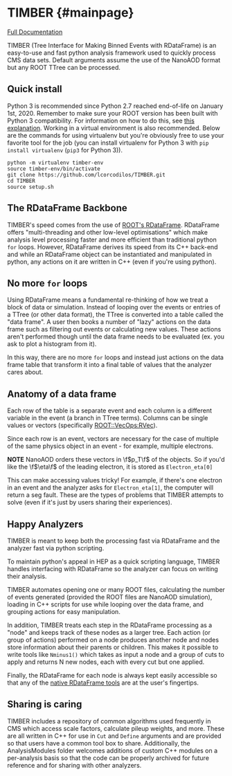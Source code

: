 # TIMBER {#mainpage}
[Full Documentation](https://lcorcodilos.github.io/TIMBER/)

TIMBER (Tree Interface for Making Binned Events with RDataFrame) is an easy-to-use and fast python analysis framework used to quickly process CMS data sets. 
Default arguments assume the use of the NanoAOD format but any ROOT TTree can be processed.

## Quick install
Python 3 is recommended since Python 2.7 reached end-of-life on January 1st, 2020. Remember to make sure your 
ROOT version has been built with Python 3 compatibility. For information on how to do this, see
[this explanation](doxysetup/Python3.md).
Working in a virtual environment is also recommended. Below are the commands for using virtualenv but
you're obviously free to use your favorite tool for the job (you can install virtualenv for Python 3 with 
`pip install virtualenv` (`pip3` for Python 3)).

```
python -m virtualenv timber-env
source timber-env/bin/activate
git clone https://github.com/lcorcodilos/TIMBER.git
cd TIMBER
source setup.sh
```

## The RDataFrame Backbone
TIMBER's speed comes from the use of 
[ROOT's RDataFrame](https://root.cern/doc/master/classROOT_1_1RDataFrame.html). 
RDataFrame offers "multi-threading and other low-level optimisations" which make analysis level
processing faster and more efficient than traditional python `for` loops. However,
RDataFrame derives its speed from its C++ back-end and while an RDataFrame object can be instantiated
and manipulated in python, any actions on it are written in C++ (even if you're using python).

## No more `for` loops
Using RDataFrame means a fundamental re-thinking of how we treat a block of data or simulation.
Instead of looping over the events or entries of a TTree (or other data format), the TTree is
converted into a table called the "data frame". A user then books a number of "lazy" actions on 
the data frame such as filtering out events or calculating new values. These actions aren't performed
though until the data frame needs to be evaluated (ex. you ask to plot a histogram from it). 

In this way, there are no more `for` loops and instead just actions on the data frame table that 
transform it into a final table of values that the analyzer cares about. 

## Anatomy of a data frame
Each row of the table is a separate event and each
column is a different variable in the event (a branch in TTree terms). Columns can be single values or
vectors (specifically [ROOT::VecOps:RVec](https://root.cern.ch/doc/v614/classROOT_1_1VecOps_1_1RVec.html)).

Since each row is an event, vectors are necessary for the case of multiple of the same physics object in 
an event - for example, multiple electrons. 

**NOTE** NanoAOD orders these vectors in \f$p_T\f$ of the objects. So if you'd like the \f$\eta\f$ of the leading electron, it is stored as `Electron_eta[0]`

This can make accessing values tricky! For example, if there's one electron in an event and the analyzer asks for `Electron_eta[1]`, the computer will return a seg fault. These are the types of problems that TIMBER attempts to solve (even if it's just by users sharing their experiences).

## Happy Analyzers
TIMBER is meant to keep both the processing fast via RDataFrame and the analyzer fast via python scripting.

To maintain python's appeal in HEP as a quick scripting language, TIMBER handles
interfacing with RDataFrame so the analyzer can focus on writing their analysis.

TIMBER automates opening one or many ROOT files, calculating the number of events generated 
(provided the ROOT files are NanoAOD simulation), loading in C++ scripts for use while looping over
the data frame, and grouping actions for easy manipulation.

In addition, TIMBER treats each step in the RDataFrame processing as a "node" and keeps track of these nodes as a larger tree. 
Each action (or group of actions) performed on a node produces another node and nodes store information about their parents or children. This makes it possible to write tools like `Nminus1()` which takes as input a node and a group of cuts to apply and returns N new nodes, each with every cut but one applied.

Finally, the RDataFrame for each node is always kept easily accessible so that any of the [native RDataFrame tools](https://root.cern/doc/master/classROOT_1_1RDataFrame.html) are at the user's fingertips.

## Sharing is caring
TIMBER includes a repository of common algorithms used frequently in CMS 
which access scale factors, calculate pileup weights, and more. These are all written 
in C++ for use in `Cut` and `Define` arguments and are provided so that users have a common tool box to share. 
Additionally, the AnalysisModules folder welcomes additions of custom C++ modules on a 
per-analysis basis so that the code can be properly archived for future reference and for sharing
with other analyzers.